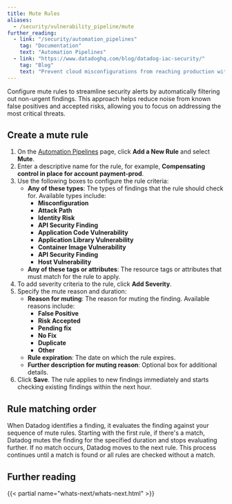 ```yaml
---
title: Mute Rules
aliases:
  - /security/vulnerability_pipeline/mute
further_reading:
  - link: "/security/automation_pipelines"
    tag: "Documentation"
    text: "Automation Pipelines"
  - link: "https://www.datadoghq.com/blog/datadog-iac-security/"
    tag: "Blog"
    text: "Prevent cloud misconfigurations from reaching production with Datadog IaC Security"
---
```


Configure mute rules to streamline security alerts by automatically filtering out non-urgent findings. This approach helps reduce noise from known false positives and accepted risks, allowing you to focus on addressing the most critical threats.

## Create a mute rule

1. On the [Automation Pipelines][2] page, click **Add a New Rule** and select **Mute**.
1. Enter a descriptive name for the rule, for example, **Compensating control in place for account payment-prod**.
1. Use the following boxes to configure the rule criteria:
    - **Any of these types**: The types of findings that the rule should check for. Available types include:
      - **Misconfiguration**
      - **Attack Path**
      - **Identity Risk**
      - **API Security Finding**
      - **Application Code Vulnerability**
      - **Application Library Vulnerability**
      - **Container Image Vulnerability**
      - **API Security Finding**
      - **Host Vulnerability**
    - **Any of these tags or attributes**: The resource tags or attributes that must match for the rule to apply.
1. To add severity criteria to the rule, click **Add Severity**.
1. Specify the mute reason and duration:
    - **Reason for muting**: The reason for muting the finding. Available reasons include:
      - **False Positive**
      - **Risk Accepted**
      - **Pending fix**
      - **No Fix**
      - **Duplicate**
      - **Other**
    - **Rule expiration**: The date on which the rule expires. 
    - **Further description for muting reason**: Optional box for additional details.
1. Click **Save**. The rule applies to new findings immediately and starts checking existing findings within the next hour.

## Rule matching order

When Datadog identifies a finding, it evaluates the finding against your sequence of mute rules. Starting with the first rule, if there's a match, Datadog mutes the finding for the specified duration and stops evaluating further. If no match occurs, Datadog moves to the next rule. This process continues until a match is found or all rules are checked without a match.

## Further reading

{{< partial name="whats-next/whats-next.html" >}}

[2]: https://app.datadoghq.com/security/configuration/pipeline-vulnerability
